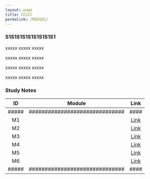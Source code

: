 ```yaml
---
layout: page
title: CCCCC
permalink: /MSDS01/
---
```


<h3>S1S1S1S1S1S1S1S1S1</h3>

xxxxx xxxxx xxxxx

xxxxx xxxxx xxxxx

xxxxx xxxxx xxxxx

xxxxx xxxxx xxxxx

<h3>Study Notes</h3>

| ID  | Module                       |Link|
|:---:|:----------------------------:|:--:|
|#####|##############################|####|
| M1  |   |[Link](/03-MSDS-Courses/MSDS01/M1/)|
| M2  |   |[Link](/03-MSDS-Courses/MSDS01/M2/)|
| M3  |   |[Link](/03-MSDS-Courses/MSDS01/M3/)|
| M4  |   |[Link](/03-MSDS-Courses/MSDS01/M4/)|
| M5  |   |[Link](/03-MSDS-Courses/MSDS01/M5/)|
| M6  |   |[Link](/03-MSDS-Courses/MSDS01/M6/)|
|#####|##############################|####|

